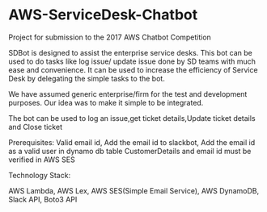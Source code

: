 # AWS-ServiceDesk-Chatbot
Project for submission to the 2017 AWS Chatbot Competition

SDBot is designed to assist the enterprise service desks. This bot can be used to do tasks like log issue/ update issue done by SD teams with much ease and convenience. It can be used to increase the efficiency of Service Desk by delegating the simple tasks to the bot. 



We have assumed generic enterprise/firm for the test and development purposes. Our idea was to make it simple to be integrated. 



The bot can be used to log an issue,get ticket details,Update ticket details and Close ticket

Prerequisites:
Valid email id,
Add the email id to slackbot,
Add the email id as a valid user in dynamo db table CustomerDetails and email id must be verified in AWS SES


Technology Stack:

AWS Lambda,
AWS Lex,
AWS SES(Simple Email Service),
AWS DynamoDB,
Slack API,
Boto3 API

